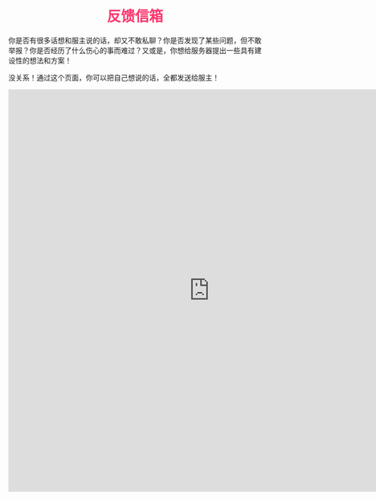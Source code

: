 # <div align="center"><font color=#FD366D>反馈信箱</font></div>

你是否有很多话想和服主说的话，却又不敢私聊？你是否发现了某些问题，但不敢举报？你是否经历了什么伤心的事而难过？又或是，你想给服务器提出一些具有建设性的想法和方案！

没关系！通过这个页面，你可以把自己想说的话，全都发送给服主！

<iframe src='https://www.wjx.top/vj/rgdbeid.aspx?width=760&source=iframe&s=t' width='799' height='800' frameborder='0' style='overflow:auto'></iframe>